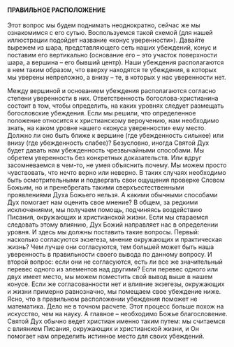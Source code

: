 #### ПРАВИЛЬНОЕ РАСПОЛОЖЕНИЕ

Этот вопрос мы будем поднимать неоднократно, сейчас же мы ознакомимся с его сутью. Воспользуемся такой схемой (для нашей иллюстрации подойдет название «конус уверенности»). Давайте вырежем из шара, представляющего сеть наших убеждений, конус и поставим его вертикально (основание его – это участок поверхности шара, а вершина – его бывший центр). Наши убеждения располагаются в нем таким образом, что вверху находятся те убеждения, в которых мы уверены непреложно, а внизу – те, в которых у нас уверенности нет.

Между вершиной и основанием убеждения располагаются согласно степени уверенности в них.
Ответственность богослова-христианина состоит в том, чтобы определить, на каких уровнях следует размещать богословские убеждения. Если мы решили, что определенное положение относится к христианскому вероучению, нам необходимо знать, на каком уровне нашего «конуса уверенности» ему место. Должно ли оно быть ближе к вершине (где убежденность сильнее) или внизу (где убежденность слабее)?
Безусловно, иногда Святой Дух будет давать нам убежденность чрезвычайными способами. Мы обретем уверенность без конкретных доказательств. Или вдруг засомневаемся в чем-то, не умея объяснить почему. Мы можем просто чувствовать, что нечто верно или неверно. В таких случаях необходимо быть осмотрительными и подвергать свои ощущения проверке Словом Божьим, но и пренебрегать такими сверхъестественными проявлениями Духа Божьего нельзя.
А какими обычными способами Дух помогает нам оценить свое мнение? В общем, за редкими исключениями, мы получаем помощь, подчиняясь воздействию Писания, окружающих и христианской жизни. Если мы стараемся следовать этому влиянию, Дух Божий направляет нас в определении уровня.
И здесь мы должны поставить такие вопросы. Первый: насколько согласуются экзегеза, мнение окружающих и практическая жизнь? Чем лучше они согласуются, тем большей может быть наша уверенность в правильности своего вывода по данному вопросу. И второй вопрос: если они не согласуются, есть ли все же значительный перевес одного из элементов над другими? Если перевес одного или двух имеет место, мы можем поместить свой вывод выше в нашем конусе. Если же согласованности нет и влияние экзегезы, окружающих и жизни примерно равнозначно, мы помещаем свое убеждение ниже.
Ясно, что в правильном расположении убеждения поможет не математика. Дело не в точном расчете. Этот процесс больше похож на искусство, чем на науку. А главное – необходимо Божье благословение. Святой Дух обычно ведет христиан именно таким путем: мы считаемся с влиянием Писания, окружающих и христианской жизни, и Он помогает нам определить истинное место для своих убеждений.
